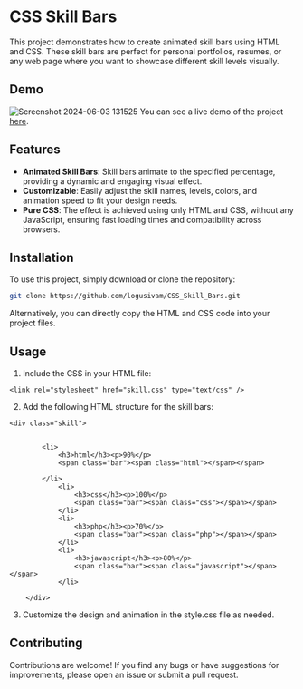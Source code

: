 # CSS Skill Bars

This project demonstrates how to create animated skill bars using HTML and CSS. These skill bars are perfect for personal portfolios, resumes, or any web page where you want to showcase different skill levels visually.

## Demo
![Screenshot 2024-06-03 131525](https://github.com/logusivam/CSS_Skill_Bars/assets/106108501/c68e02ae-6e43-4921-8a65-fe00f8acb0b1)
You can see a live demo of the project [here](https://logusivam.github.io/CSS_Skill_Bars/).

## Features

- **Animated Skill Bars**: Skill bars animate to the specified percentage, providing a dynamic and engaging visual effect.
- **Customizable**: Easily adjust the skill names, levels, colors, and animation speed to fit your design needs.
- **Pure CSS**: The effect is achieved using only HTML and CSS, without any JavaScript, ensuring fast loading times and compatibility across browsers.

## Installation

To use this project, simply download or clone the repository:

```bash
git clone https://github.com/logusivam/CSS_Skill_Bars.git
```

Alternatively, you can directly copy the HTML and CSS code into your project files.

## Usage
1. Include the CSS in your HTML file:
```
<link rel="stylesheet" href="skill.css" type="text/css" />
```

2. Add the following HTML structure for the skill bars:
```
<div class="skill">
        
        
        <li>
            <h3>html</h3><p>90%</p>
            <span class="bar"><span class="html"></span></span>
            
        </li>
            <li>
                <h3>css</h3><p>100%</p>
                <span class="bar"><span class="css"></span></span>
            </li>
            <li>
                <h3>php</h3><p>70%</p>
                <span class="bar"><span class="php"></span></span>
            </li>
            <li>
                <h3>javascript</h3><p>80%</p>
                <span class="bar"><span class="javascript"></span></span>
            </li>
       
    </div>
```

3. Customize the design and animation in the style.css file as needed.
   
## Contributing
Contributions are welcome! If you find any bugs or have suggestions for improvements, please open an issue or submit a pull request.


